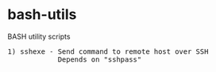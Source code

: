 # bash-utils
BASH utility scripts
<pre>
1) sshexe - Send command to remote host over SSH  
            Depends on "sshpass"
</pre>
